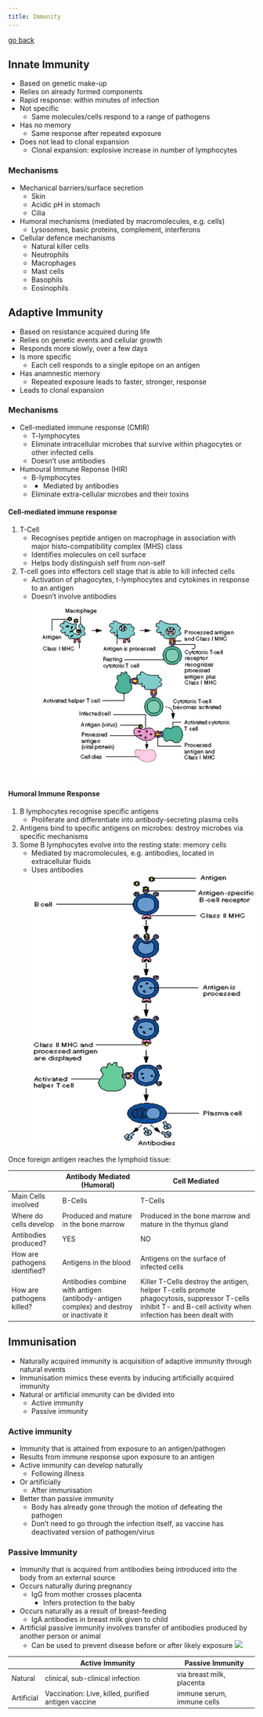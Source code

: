 ```yaml
---
title: Immunity
---
```


[go back](archive/10Subjects/10Biology.md)

## **Innate Immunity**
- Based on genetic make-up
- Relies on already formed components
- Rapid response: within minutes of infection
- Not specific
	- Same molecules/cells respond to a range of pathogens
- Has no memory
	- Same response after repeated exposure
- Does not lead to clonal expansion
	- Clonal expansion: explosive increase in number of lymphocytes
### **Mechanisms**
- Mechanical barriers/surface secretion
	- Skin
	- Acidic pH in stomach
	- Cilia
- Humoral mechanisms (mediated by macromolecules, e.g. cells)
	- Lysosomes, basic proteins, complement, interferons 
- Cellular defence mechanisms
	- Natural killer cells
	- Neutrophils
	- Macrophages
	- Mast cells
	- Basophils 
	- Eosinophils


## **Adaptive Immunity**
- Based on resistance acquired during life
- Relies on genetic events and cellular growth
- Responds more slowly, over a few days
- Is more specific
	- Each cell responds to a single epitope on an antigen
- Has anamnestic memory
	- Repeated exposure leads to faster, stronger, response
- Leads to clonal expansion

### **Mechanisms**
- Cell-mediated immune response (CMIR)
	- T-lymphocytes
	- Eliminate intracellular microbes that survive within phagocytes or other infected cells
	- Doesn’t use antibodies
- Humoural Immune Reponse (HIR)
	- B-lymphocytes
	- - Mediated by antibodies
	- Eliminate extra-cellular microbes and their toxins

#### Cell-mediated immune response
1. T-Cell
	- Recognises peptide antigen on macrophage in association with major histo-compatibility complex (MHS) class
	- Identifies molecules on cell surface
	- Helps body distinguish self from non-self
2. T-cell goes into effectors cell stage that is able to kill infected cells
	- Activation of phagocytes, t-lymphocytes and cytokines in response to an antigen
	- Doesn’t involve antibodies
![](images/Pasted%20Graphic%201.png)


#### **Humoral Immune Response**

1. B lymphocytes recognise specific antigens
	- Proliferate and differentiate into antibody-secreting plasma cells
2. Antigens bind to specific antigens on microbes: destroy microbes via specific mechanisms
3. Some B lymphocytes evolve into the resting state: memory cells
	- Mediated by macromolecules, e.g. antibodies, located in extracellular fluids
	- Uses antibodies
![](images/Pasted%20Graphic%202.png)

Once foreign antigen reaches the lymphoid tissue:

|                               | Antibody Mediated (Humoral)                                                             | Cell Mediated                                                                                                                                                              |
| ----------------------------- | --------------------------------------------------------------------------------------- | ------------------------------------------------------------------------------------------------------------------------------------------------------------- |          
| Main Cells involved           | B-Cells                                                                                 | T-Cells                                                                                                                                                       |
| Where do cells develop        | Produced and mature in the bone marrow                                                  | Produced in the bone marrow and mature in the thymus gland                                                                                                    |
| Antibodies produced?          | YES                                                                                     | NO                                                                                                                                                            |
| How are pathogens identified? | Antigens in the blood                                                                   | Antigens on the surface of infected cells                                                                                                                     |
| How are pathogens killed?     | Antibodies combine with antigen (antibody-antigen complex) and destroy or inactivate it | Killer T-Cells destroy the antigen, helper T-cells promote phagocytosis, suppressor T-cells inhibit T- and B-cell activity when infection has been dealt with |

## **Immunisation** 
- Naturally acquired immunity is acquisition of adaptive immunity through natural events
- Immunisation mimics these events by inducing artificially acquired immunity
- Natural or artificial immunity can be divided into
	- Active immunity
	- Passive immunity

### **Active immunity**
- Immunity that is attained from exposure to an antigen/pathogen
- Results from immune response upon exposure to an antigen
- Active immunity can develop naturally
	- Following illness
- Or artificially
	- After immunisation
- Better than passive immunity
	- Body has already gone through the motion of defeating the pathogen
	- Don’t need to go through the infection itself, as vaccine has deactivated version of pathogen/virus


### **Passive Immunity**

- Immunity that is acquired from antibodies being introduced into the body from an external source
- Occurs naturally during pregnancy
	- IgG from mother crosses placenta
		- Infers protection to the baby
- Occurs naturally as a result of breast-feeding
	- IgA antibodies in breast milk given to child
- Artificial passive immunity involves transfer of antibodies produced by another person or animal
	- Can be used to prevent disease before or after likely exposure
![](images/Pasted%20Graphic%203.jpg)

|            | Active Immunity                                     | Passive Immunity           |
| ---------- | --------------------------------------------------- | -------------------------- |
| Natural    | clinical, sub-clinical infection                    | via breast milk, placenta  |
| Artificial | Vaccination: Live, killed, purified antigen vaccine | immune serum, immune cells |





